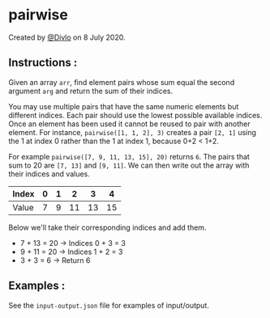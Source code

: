 # pairwise

Created by [@Divlo](https://github.com/Divlo) on 8 July 2020.

## Instructions :

Given an array `arr`, find element pairs whose sum equal the second argument `arg` and return the sum of their indices.

You may use multiple pairs that have the same numeric elements but different indices. Each pair should use the lowest possible available indices. Once an element has been used it cannot be reused to pair with another element. For instance, `pairwise([1, 1, 2], 3)` creates a pair `[2, 1]` using the 1 at index 0 rather than the 1 at index 1, because 0+2 < 1+2.

For example `pairwise([7, 9, 11, 13, 15], 20)` returns `6`. The pairs that sum to 20 are `[7, 13]` and `[9, 11]`. We can then write out the array with their indices and values.

| Index | 0 | 1 | 2  | 3  | 4  |
|-------|---|---|----|----|----|
| Value | 7 | 9 | 11 | 13 | 15 |

Below we'll take their corresponding indices and add them.

- 7 + 13 = 20 → Indices 0 + 3 = 3
- 9 + 11 = 20 → Indices 1 + 2 = 3
- 3 + 3 = 6 → Return 6

## Examples :

See the `input-output.json` file for examples of input/output.
